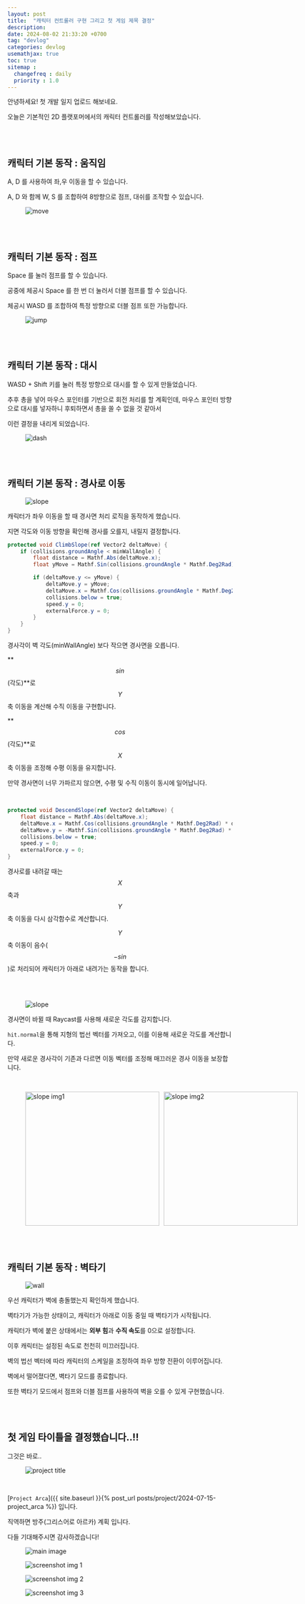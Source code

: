 ```yaml
---
layout: post
title:  "캐릭터 컨트롤러 구현 그리고 첫 게임 제목 결정"
description: 
date: 2024-08-02 21:33:20 +0700
tag: "devlog"
categories: devlog
usemathjax: true
toc: true
sitemap :
  changefreq : daily
  priority : 1.0
---
```


안녕하세요! 첫 개발 일지 업로드 해보네요.

오늘은 기본적인 2D 플랫포머에서의 캐릭터 컨트롤러를 작성해보았습니다.

<br>
<br>

## 캐릭터 기본 동작 : 움직임

A, D 를 사용하여 좌,우 이동을 할 수 있습니다.

A, D 와 함께 W, S 를 조합하여 8방향으로 점프, 대쉬를 조작할 수 있습니다.

<figure>
    <img class="title-image" src="{{ site.image_location }}/devlogs/move.gif" alt="move">
</figure>

<br>
<br>

## 캐릭터 기본 동작 : 점프

Space 를 눌러 점프를 할 수 있습니다.

공중에 체공시 Space 를 한 번 더 눌러서 더블 점프를 할 수 있습니다.

체공시 WASD 를 조합하여 특정 방향으로 더블 점프 또한 가능합니다.

<figure>
    <img class="title-image" src="{{ site.image_location }}/devlogs/jump.gif" alt="jump">
</figure>

<br>
<br>

## 캐릭터 기본 동작 : 대시

WASD + Shift 키를 눌러 특정 방향으로 대시를 할 수 있게 만들었습니다.

추후 총을 넣어 마우스 포인터를 기반으로 회전 처리를 할 계획인데, 마우스 포인터 방향으로 대시를 넣자하니 후퇴하면서 총을 쏠 수 없을 것 같아서

이런 결정을 내리게 되었습니다.

<figure>
    <img class="title-image" src="{{ site.image_location }}/devlogs/dash.gif" alt="dash">
</figure>

<br>
<br>

## 캐릭터 기본 동작 : 경사로 이동

<figure>
    <img class="title-image" src="{{ site.image_location }}/devlogs/slope.gif" alt="slope">
</figure>

캐릭터가 좌우 이동을 할 때 경사면 처리 로직을 동작하게 했습니다.

지면 각도와 이동 방향을 확인해 경사를 오를지, 내릴지 결정합니다.


```csharp
protected void ClimbSlope(ref Vector2 deltaMove) {
    if (collisions.groundAngle < minWallAngle) {
        float distance = Mathf.Abs(deltaMove.x);
        float yMove = Mathf.Sin(collisions.groundAngle * Mathf.Deg2Rad) * distance;

        if (deltaMove.y <= yMove) {
            deltaMove.y = yMove;
            deltaMove.x = Mathf.Cos(collisions.groundAngle * Mathf.Deg2Rad) * distance * Mathf.Sign(deltaMove.x);
            collisions.below = true;
            speed.y = 0;
            externalForce.y = 0;
        }
    }
}
```

경사각이 벽 각도(minWallAngle) 보다 작으면 경사면을 오릅니다.

**$$sin$$ (각도)**로 $$Y$$축 이동을 계산해 수직 이동을 구현합니다.

**$$cos$$(각도)**로 $$X$$축 이동을 조정해 수평 이동을 유지합니다.

만약 경사면이 너무 가파르지 않으면, 수평 및 수직 이동이 동시에 일어납니다.

<br>

```csharp
protected void DescendSlope(ref Vector2 deltaMove) {
    float distance = Mathf.Abs(deltaMove.x);
    deltaMove.x = Mathf.Cos(collisions.groundAngle * Mathf.Deg2Rad) * distance * Mathf.Sign(deltaMove.x);
    deltaMove.y = -Mathf.Sin(collisions.groundAngle * Mathf.Deg2Rad) * distance;
    collisions.below = true;
    speed.y = 0;
    externalForce.y = 0;
}
```

경사로를 내려갈 때는 $$X$$축과 $$Y$$축 이동을 다시 삼각함수로 계산합니다.

$$Y$$축 이동이 음수( $$ -sin $$ )로 처리되어 캐릭터가 아래로 내려가는 동작을 합니다.

<br>
<br>

<figure>
    <img class="title-image" src="{{ site.image_location }}/devlogs/slope_add.gif" alt="slope">
</figure>

경사면이 바뀔 때 Raycast를 사용해 새로운 각도를 감지합니다.

`hit.normal`을 통해 지형의 법선 벡터를 가져오고, 이를 이용해 새로운 각도를 계산합니다.

만약 새로운 경사각이 기존과 다르면 이동 벡터를 조정해 매끄러운 경사 이동을 보장합니다.

<br>

<figure style="display: flex; justify-content: space-between; gap: 10px;">
    <img class="title-image" src="{{ site.image_location }}/devlogs/slope_add_img.png" alt="slope img1" width="300">
    <img class="title-image" src="{{ site.image_location }}/devlogs/slope_add_img2.png" alt="slope img2" width="300">
</figure>


<br>
<br>

## 캐릭터 기본 동작 : 벽타기

<figure>
    <img class="title-image" src="{{ site.image_location }}/devlogs/wall.gif" alt="wall">
</figure>

우선 캐릭터가 벽에 충돌했는지 확인하게 했습니다.

벽타기가 가능한 상태이고, 캐릭터가 아래로 이동 중일 때 벽타기가 시작됩니다.

캐릭터가 벽에 붙은 상태에서는 **외부 힘**과 **수직 속도**를 0으로 설정합니다.

이후 캐릭터는 설정된 속도로 천천히 미끄러집니다.

벽의 법선 벡터에 따라 캐릭터의 스케일을 조정하여 좌우 방향 전환이 이루어집니다.

벽에서 떨어졌다면, 벽타기 모드를 종료합니다.

또한 벽타기 모드에서 점프와 더블 점프를 사용하여 벽을 오를 수 있게 구현했습니다.

<br>
<br>

## 첫 게임 타이틀을 결정했습니다..!!

그것은 바로..

<figure>
    <img class="title-image" src="{{ site.image_location }}/devlogs/projectName.png" alt="project title">
</figure>

<br>

[`Project Arca`]({{ site.baseurl }}{% post_url posts/project/2024-07-15-project_arca %}) 입니다.

직역하면 방주(그리스어로 아르카) 계획 입니다.

다들 기대해주시면 감사하겠습니다!


<figure>
    <img class="title-image" src="{{ site.image_location }}/devlogs/slope_add.gif" alt="main image">
</figure>

<div class="screenshot-list">
    <figure>
        <img class="screenshot" src="{{site.image_location}}/devlogs/slope.gif" alt="screenshot img 1">
    </figure>
    <figure>
        <img class="screenshot" src="{{site.image_location}}/devlogs/move.gif" alt="screenshot img 2">
    </figure>
    <figure>
        <img class="screenshot" src="{{site.image_location}}/devlogs/jump.gif" alt="screenshot img 3">
    </figure>
</div>